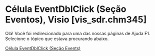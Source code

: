 
# Célula EventDblClick (Seção Eventos), Visio [vis_sdr.chm345]

Olá! Você foi redirecionado para uma das nossas páginas de Ajuda F1. Selecione o tópico que estava procurando abaixo.

[Célula EventDblClick (Seção Events)](http://msdn.microsoft.com/library/ca949013-f998-1bce-39e5-ac6f68ab2392%28Office.15%29.aspx)
